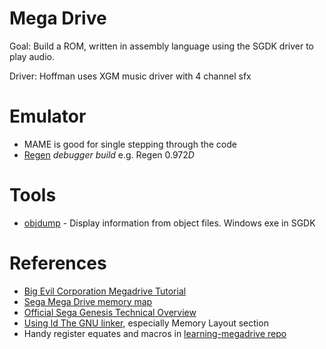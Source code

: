 # Mega Drive

Goal: Build a ROM, written in assembly language using the SGDK driver to play audio.

Driver: Hoffman uses XGM music driver with 4 channel sfx

# Emulator

- MAME is good for single stepping through the code
- [Regen](http://aamirm.hacking-cult.org/www/regen.html) *debugger build* e.g. Regen 0.972*D*

# Tools

- [objdump](https://web.mit.edu/gnu/doc/html/binutils_5.html) - Display information from object files. Windows exe in SGDK

# References

- [Big Evil Corporation Megadrive Tutorial](https://blog.bigevilcorporation.co.uk/2012/02/28/sega-megadrive-1-getting-started/)
- [Sega Mega Drive memory map](https://segaretro.org/Sega_Mega_Drive/Memory_map)
- [Official Sega Genesis Technical Overview](http://xi6.com/files/sega2f.html)
- [Using ld The GNU linker](https://ftp.gnu.org/old-gnu/Manuals/ld-2.9.1/html_chapter/ld_toc.html), especially Memory Layout section
- Handy register equates and macros in [learning-megadrive repo](https://github.com/sroccaserra/learning-megadrive/blob/master/src/system.asm)
